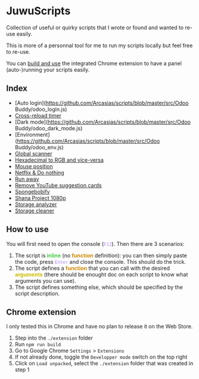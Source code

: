 # JuwuScripts

Collection of useful or quirky scripts that I wrote or found and wanted to re-use easily.

This is more of a personnal tool for me to run my scripts locally but feel free to re-use.

You can [build and use](#chrome-extension) the integrated Chrome extension to have a panel (auto-)running your scripts easily.

## <a name="index"></a> Index

- [Auto login](https://github.com/Arcasias/scripts/blob/master/src/Odoo Buddy/odoo_login.js)
- [Cross-reload timer](https://github.com/Arcasias/scripts/blob/master/src/timer.js)
- [Dark mode](https://github.com/Arcasias/scripts/blob/master/src/Odoo Buddy/odoo_dark_mode.js)
- [Environment](https://github.com/Arcasias/scripts/blob/master/src/Odoo Buddy/odoo_env.js)
- [Global scanner](https://github.com/Arcasias/scripts/blob/master/src/glob_scanner.js)
- [Hexadecimal to RGB and vice-versa](https://github.com/Arcasias/scripts/blob/master/src/color_operations.js)
- [Mouse position](https://github.com/Arcasias/scripts/blob/master/src/mouse.js)
- [Netflix & Do nothing](https://github.com/Arcasias/scripts/blob/master/src/lazy_netflix.js)
- [Run away](https://github.com/Arcasias/scripts/blob/master/src/runaway.js)
- [Remove YouTube suggestion cards](https://github.com/Arcasias/scripts/blob/master/src/youtube_cards.js)
- [Spongebobify](https://github.com/Arcasias/scripts/blob/master/src/spongebobify.js)
- [Shana Project 1080p](https://github.com/Arcasias/scripts/blob/master/src/shana.js)
- [Storage analyzer](https://github.com/Arcasias/scripts/blob/master/src/storage_analyzer.js)
- [Storage cleaner](https://github.com/Arcasias/scripts/blob/master/src/storage_cleaner.js)

## <a name="how-to-use"></a> How to use

You will first need to open the console (<code style="color:#a8f">F12</code>). Then there are 3 scenarios:

1. The script is <b style="color:#4c4">inline</b> (no <b style="color:#c80">function</b> definition): you can then simply paste the code, press <code style="color:#a8f">Enter</code> and close the console. This should do the trick.
2. The script defines a <b style="color:#c80">function</b> that you can call with the desired <b style="color:#cb0">arguments</b> (there should be enought doc on each script to know what arguments you can use).
3. The script defines something else, which should be specified by the script description.

## <a name="chrome-extension"></a> Chrome extension

I only tested this in Chrome and have no plan to release it on the Web Store.

1. Step into the `./extension` folder
2. Run `npm run build`
3. Go to Google Chrome `Settings` > `Extensions`
4. If not already done, toggle the `Developper mode` switch on the top right
5. Click on `Load unpacked`, select the `./extension` folder that was created in step 1
